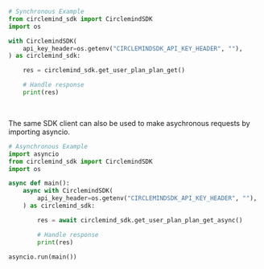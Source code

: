 <!-- Start SDK Example Usage [usage] -->
```python
# Synchronous Example
from circlemind_sdk import CirclemindSDK
import os

with CirclemindSDK(
    api_key_header=os.getenv("CIRCLEMINDSDK_API_KEY_HEADER", ""),
) as circlemind_sdk:

    res = circlemind_sdk.get_user_plan_plan_get()

    # Handle response
    print(res)
```

</br>

The same SDK client can also be used to make asychronous requests by importing asyncio.
```python
# Asynchronous Example
import asyncio
from circlemind_sdk import CirclemindSDK
import os

async def main():
    async with CirclemindSDK(
        api_key_header=os.getenv("CIRCLEMINDSDK_API_KEY_HEADER", ""),
    ) as circlemind_sdk:

        res = await circlemind_sdk.get_user_plan_plan_get_async()

        # Handle response
        print(res)

asyncio.run(main())
```
<!-- End SDK Example Usage [usage] -->